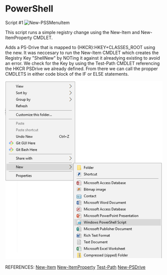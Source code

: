 # PowerShell
Script #1 ![New-PSSMenuItem](New-PSSMenuItem.ps1)

This script runs a simple registry change using the New-Item and New-ItemProperty CMDLET.

Adds a PS-Drive that is mapped to {HKCR}:HKEY+CLASSES_ROOT using the new.
It was neccesary to run the New-Item CMDLET which creates the Registry Key "ShellNew" by NOTing it against it alreadying existing to avoid an error. We check for the Key by using the Test-Path CMDLET referencing the HKCR PSDrive we already defined. From there we can call the propper CMDLETS in either code block of the IF or ELSE statements.

![ScreenShot](Screenshots/Screenshot_1.png)

REFERENCES:
[New-Item](https://technet.microsoft.com/en-us/library/ee176914.aspx)
[New-ItemProperty](https://docs.microsoft.com/en-us/powershell/module/microsoft.powershell.management/new-itemproperty?view=powershell-5.1)
[Test-Path](https://technet.microsoft.com/en-us/library/ee177015.aspx)
[New-PSDrive](https://docs.microsoft.com/en-us/powershell/module/microsoft.powershell.management/new-psdrive?view=powershell-5.1)
